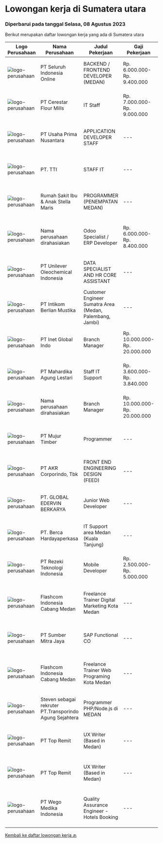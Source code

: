 
  # Lowongan kerja di Sumatera utara

  ### Diperbarui pada tanggal Selasa, 08 Agustus 2023

  Berikut merupakan daftar lowongan kerja yang ada di Sumatera utara

  |Logo Perusahaan | Nama Perusahaan | Judul Pekerjaan | Gaji Pekerjaan | Lokasi | Deskripsi | Tanggal diunggah | Pranala |
  | -------------- | --------------- | --------------- | --------- | --------- | -------------- | ------- | ----------- |
  |![logo-perusahaan](https://image-service-cdn.seek.com.au/c768f0670f8f8212da7de609b6af9d0b2e5134cc/ee4dce1061f3f616224767ad58cb2fc751b8d2dc)|PT Seluruh Indonesia Online|BACKEND / FRONTEND DEVELOPER (MEDAN)|Rp. 6.000.000-Rp. 9.400.000|Aceh|Memiliki pengalaman leadership sebagai Manager sebelumnya.Back End Engineer1. Memiliki pengalaman dalam membangun RESTful APIs2. Menguasai bahasa...|Sabtu, 05 Agustus 2023|https://www.jobstreet.co.id/id/job/backend-frontend-developer-medan-4428232?token=0~cec6a0f3-1346-4927-a087-14e73b4ea274&sectionRank=1&jobId=jobstreet-id-job-4428232|
|![logo-perusahaan](https://image-service-cdn.seek.com.au/7968aa86f24edf599c912e5b7f38d0cb8bf0d631/ee4dce1061f3f616224767ad58cb2fc751b8d2dc)|PT Cerestar Flour Mills|IT Staff|Rp. 7.000.000-Rp. 9.000.000|Medan|- Berperan sebagai IT Support- Melakukan proses troubleshooting perangkat hardware maupun software- Monitoring jaringan internal dan...|Senin, 31 Juli 2023|https://www.jobstreet.co.id/id/job/it-staff-4421789?token=0~cec6a0f3-1346-4927-a087-14e73b4ea274&sectionRank=2&jobId=jobstreet-id-job-4421789|
|![logo-perusahaan](https://image-service-cdn.seek.com.au/5fa272c55b9add5487254c48b602b37b3821f9f0/ee4dce1061f3f616224767ad58cb2fc751b8d2dc)|PT Usaha Prima Nusantara|APPLICATION DEVELOPER STAFF|---|Medan|Job Description: Mengembangkan aplikasi untuk memenuhi kebutuhan operasional perusahaan Mendukung kebutuhan promosi departemen marketing melalui...|Kamis, 03 Agustus 2023|https://www.jobstreet.co.id/id/job/application-developer-staff-4425701?token=0~cec6a0f3-1346-4927-a087-14e73b4ea274&sectionRank=3&jobId=jobstreet-id-job-4425701|
|![logo-perusahaan](https://i.ibb.co/sqvTCh9/112815900-stock-vector-no-image-available-icon-flat-vector.webp)|PT. TTI|STAFF IT|---|Sumatera Utara|Maksimimal 30 Thn Minimal S1 Information / Teknik Informatika Mengerti Sistem Operasi Windows, MAC, Linux, Microtik, Sever, Mail Sever &amp; Cloud...|Kamis, 27 Juli 2023|https://www.jobstreet.co.id/id/job/staff-it-4418285?token=0~cec6a0f3-1346-4927-a087-14e73b4ea274&sectionRank=4&jobId=jobstreet-id-job-4418285|
|![logo-perusahaan](https://image-service-cdn.seek.com.au/b14a47e14162139c1654ce189ca5c4fc82cb7323/ee4dce1061f3f616224767ad58cb2fc751b8d2dc)|Rumah Sakit Ibu & Anak Stella Maris|PROGRAMMER (PENEMPATAN MEDAN)|---|Medan|Minimal pendidikan D3 Komputer/Teknik Informatika/Sistem Informasi Minimal pengalaman 1 tahun Menguasai PHP, Javascript, HTML &amp; CSS Menguasai...|Jumat, 28 Juli 2023|https://www.jobstreet.co.id/id/job/programmer-penempatan-medan-4419085?token=0~cec6a0f3-1346-4927-a087-14e73b4ea274&sectionRank=5&jobId=jobstreet-id-job-4419085|
|![logo-perusahaan](https://i.ibb.co/sqvTCh9/112815900-stock-vector-no-image-available-icon-flat-vector.webp)|Nama perusahaan dirahasiakan|Odoo Specialist / ERP Developer|Rp. 6.000.000-Rp. 8.400.000|Medan|Requirements: Bachelor from Computer Science/IT/Maths/Physics/Engineering Proven working experience in web development minimum 3 years. Have excellent...|Minggu, 30 Juli 2023|https://www.jobstreet.co.id/id/job/odoo-specialist-erp-developer-4420641?token=0~cec6a0f3-1346-4927-a087-14e73b4ea274&sectionRank=6&jobId=jobstreet-id-job-4420641|
|![logo-perusahaan](https://image-service-cdn.seek.com.au/c8f6dc295fa3ef93215da92172a3bbbe5d055e24/ee4dce1061f3f616224767ad58cb2fc751b8d2dc)|PT Unilever Oleochemical Indonesia|DATA SPECIALIST AND HR CORE ASSISTANT|---|Sumatera Utara|Unilever Oleochemical Indonesia (UOI) is one of the world's Oleochemical Company which located in Kawasan Ekonomi Khusus (KEK) Sei Mangkei, Kabupaten...|Rabu, 26 Juli 2023|https://www.jobstreet.co.id/id/job/data-specialist-and-hr-core-assistant-4417216?token=0~cec6a0f3-1346-4927-a087-14e73b4ea274&sectionRank=7&jobId=jobstreet-id-job-4417216|
|![logo-perusahaan](https://image-service-cdn.seek.com.au/ea5f264702bab5af336fb703e911912eeb350135/ee4dce1061f3f616224767ad58cb2fc751b8d2dc)|PT Intikom Berlian Mustika|Customer Engineer Sumatra Area (Medan, Palembang, Jambi)|---|Jambi|Preventive Maintenance, Inspection, Repair, Installation ATM and IT product such as Printer, Laptop, Copier Machine in Medan, Jambi, and Palembang...|Kamis, 27 Juli 2023|https://www.jobstreet.co.id/id/job/customer-engineer-sumatra-area-medan-palembang-jambi-4417946?token=0~cec6a0f3-1346-4927-a087-14e73b4ea274&sectionRank=8&jobId=jobstreet-id-job-4417946|
|![logo-perusahaan](https://image-service-cdn.seek.com.au/1ae584452b0ae2a2d6f3a9da654dcbf51d50d94c/ee4dce1061f3f616224767ad58cb2fc751b8d2dc)|PT Inet Global Indo|Branch Manager|Rp. 10.000.000-Rp. 20.000.000|Surabaya|Requirements :1. S1 management bisnis / pemasaran2. Minimum 3-5 tahun pengalaman sebagai Branch Manager di bidang ISP lebih diutamakan3. Strong...|Senin, 24 Juli 2023|https://www.jobstreet.co.id/id/job/branch-manager-4413361?token=0~cec6a0f3-1346-4927-a087-14e73b4ea274&sectionRank=9&jobId=jobstreet-id-job-4413361|
|![logo-perusahaan](https://image-service-cdn.seek.com.au/16f40f0dd7556734ec1d685213bdcae12062d8ae/ee4dce1061f3f616224767ad58cb2fc751b8d2dc)|PT Mahardika Agung Lestari|Staff IT Support|Rp. 3.600.000-Rp. 3.840.000|Medan|Deskripsi PekerjaanTugas dan Tanggung Jawab: Bertanggung jawab untuk instalasi, evaluasi, dan peningkatan terhadap komputer, software dan pengembangan...|Kamis, 20 Juli 2023|https://www.jobstreet.co.id/id/job/staff-it-support-4410114?token=0~cec6a0f3-1346-4927-a087-14e73b4ea274&sectionRank=10&jobId=jobstreet-id-job-4410114|
|![logo-perusahaan](https://i.ibb.co/sqvTCh9/112815900-stock-vector-no-image-available-icon-flat-vector.webp)|Nama perusahaan dirahasiakan|Branch Manager|Rp. 10.000.000-Rp. 20.000.000|Surabaya|Requirements :1. S1 management bisnis / pemasaran2. Minimum 3-5 tahun pengalaman sebagai Branch Manager di bidang ISP lebih diutamakan3. Strong...|Selasa, 18 Juli 2023|https://www.jobstreet.co.id/id/job/branch-manager-4408445?token=0~cec6a0f3-1346-4927-a087-14e73b4ea274&sectionRank=11&jobId=jobstreet-id-job-4408445|
|![logo-perusahaan](https://image-service-cdn.seek.com.au/61037cd065b42505831b8479f8d007be842cd520/ee4dce1061f3f616224767ad58cb2fc751b8d2dc)|PT Mujur Timber|Programmer|---|Medan|Deskripsi Pekerjaan Interpret data, analyze results using statistical techniques and provide ongoing reports Develop and implement databases, data...|Selasa, 18 Juli 2023|https://www.jobstreet.co.id/id/job/programmer-4407867?token=0~cec6a0f3-1346-4927-a087-14e73b4ea274&sectionRank=12&jobId=jobstreet-id-job-4407867|
|![logo-perusahaan](https://image-service-cdn.seek.com.au/bfbfec10b99d0e4ba38820e5ba26ab07e2fa79ad/ee4dce1061f3f616224767ad58cb2fc751b8d2dc)|PT AKR Corporindo, Tbk|FRONT END ENGINEERING DESIGN (FEED)|---|Jakarta Barat|Job Description: Develop overall technical design and guidelines for asset construction &amp; review any technical work done by external parties...|Selasa, 18 Juli 2023|https://www.jobstreet.co.id/id/job/front-end-engineering-design-feed-4409107?token=0~cec6a0f3-1346-4927-a087-14e73b4ea274&sectionRank=13&jobId=jobstreet-id-job-4409107|
|![logo-perusahaan](https://image-service-cdn.seek.com.au/9a0cc61de5b31c990976618a6efbf99082e18eac/ee4dce1061f3f616224767ad58cb2fc751b8d2dc)|PT. GLOBAL EDERVIN BERKARYA|Junior Web Developer|---|Medan|Deskripsi Pekerjaan: Mahir menggunakan bahasa pemrograman PHP CI atau Laravel Framework, SQL Server, Revision Control System GIT. Memiliki pengetahuan...|Kamis, 13 Juli 2023|https://www.jobstreet.co.id/id/job/junior-web-developer-4402962?token=0~cec6a0f3-1346-4927-a087-14e73b4ea274&sectionRank=14&jobId=jobstreet-id-job-4402962|
|![logo-perusahaan](https://image-service-cdn.seek.com.au/6a76252207cfed561e664c874d4631f4aefd8409/ee4dce1061f3f616224767ad58cb2fc751b8d2dc)|PT. Berca Hardayaperkasa|IT Support area Medan (Kuala Tanjung)|---|Medan|Responsibilities: Analyzing, diagnosing, and installation to several areas including desktop hardware, operating systems (Windows 7/8/10), application...|Rabu, 12 Juli 2023|https://www.jobstreet.co.id/id/job/it-support-area-medan-kuala-tanjung-4402245?token=0~cec6a0f3-1346-4927-a087-14e73b4ea274&sectionRank=15&jobId=jobstreet-id-job-4402245|
|![logo-perusahaan](https://image-service-cdn.seek.com.au/0b4a3d3c0985b2109008f5689ef12df620dfccba/ee4dce1061f3f616224767ad58cb2fc751b8d2dc)|PT Rezeki Teknologi Indonesia|Mobile Developer|Rp. 2.500.000-Rp. 5.000.000|Medan|Job description untuk Mobile Developerdi PT REZEKI TEKNOLOGI INDONESIAPersyaratan :1. Pendidikan Min d3 Teknik Komputer, Sistem Informasi, Teknik...|Rabu, 12 Juli 2023|https://www.jobstreet.co.id/id/job/mobile-developer-4401423?token=0~cec6a0f3-1346-4927-a087-14e73b4ea274&sectionRank=16&jobId=jobstreet-id-job-4401423|
|![logo-perusahaan](https://i.ibb.co/sqvTCh9/112815900-stock-vector-no-image-available-icon-flat-vector.webp)|Flashcom Indonesia Cabang Medan|Freelance Trainer Digital Marketing Kota Medan|---|Sumatera Utara|KATEGORI PEKERJAANKategori Pekerjaan                 : Trainer Digital MarketingLevel Pekerjaan                      : Basic - ExpertDESKRIPSI...|Kamis, 13 Juli 2023|https://www.jobstreet.co.id/id/job/freelance-trainer-digital-marketing-kota-medan-1036410488?token=0~cec6a0f3-1346-4927-a087-14e73b4ea274&sectionRank=17&jobId=jobstreet-id-job-1036410488|
|![logo-perusahaan](https://image-service-cdn.seek.com.au/f0ba1595e90ec5243d43e958e1c29680e7a44894/ee4dce1061f3f616224767ad58cb2fc751b8d2dc)|PT Sumber Mitra Jaya|SAP Functional CO|---|Jakarta Raya|URAIAN PEKERJAAN Memfasilitasi semua permintaan user untuk kemudian menganalisa dan memberikan solusi sesuai kebutuhan perusahaan dengan tetap...|Selasa, 11 Juli 2023|https://www.jobstreet.co.id/id/job/sap-functional-co-4400152?token=0~cec6a0f3-1346-4927-a087-14e73b4ea274&sectionRank=18&jobId=jobstreet-id-job-4400152|
|![logo-perusahaan](https://i.ibb.co/sqvTCh9/112815900-stock-vector-no-image-available-icon-flat-vector.webp)|Flashcom Indonesia Cabang Medan|Freelance Trainer Web Programing Kota Medan|---|Sumatera Utara|KATEGORI PEKERJAANKategori Pekerjaan                 : Trainer Web ProgramingLevel Pekerjaan                      : Basic - ExpertDESKRIPSI...|Senin, 10 Juli 2023|https://www.jobstreet.co.id/id/job/freelance-trainer-web-programing-kota-medan-1036378480?token=0~cec6a0f3-1346-4927-a087-14e73b4ea274&sectionRank=19&jobId=jobstreet-id-job-1036378480|
|![logo-perusahaan](https://i.ibb.co/sqvTCh9/112815900-stock-vector-no-image-available-icon-flat-vector.webp)|Steven sebagai rekruter PT.Transporindo Agung Sejahtera|Programmer PHP/Node.js di MEDAN|---|Sumatera Utara|Programmer PHP/Node.js • Memahami bahasa pemograman PHP/Node.js dan framework Laravel/CodeIgniter• Memahami cara kerja Web (http, web server, dan lain...|Kamis, 03 Agustus 2023|https://www.jobstreet.co.id/id/job/programmer-php-node.js-di-medan-1036593908?token=0~cec6a0f3-1346-4927-a087-14e73b4ea274&sectionRank=20&jobId=jobstreet-id-job-1036593908|
|![logo-perusahaan](https://image-service-cdn.seek.com.au/273c82d8c0f0dbf06fb836e6d9226c2ad0f11cb2/ee4dce1061f3f616224767ad58cb2fc751b8d2dc)|PT Top Remit|UX Writer (Based in Medan)|---|Medan|Job description &amp; requirementsOur goal as the product design team is to help create products that delight customers by defining product and...|Kamis, 03 Agustus 2023|https://www.jobstreet.co.id/id/job/ux-writer-based-in-medan-1036594022?token=0~cec6a0f3-1346-4927-a087-14e73b4ea274&sectionRank=21&jobId=jobstreet-id-job-1036594022|
|![logo-perusahaan](https://image-service-cdn.seek.com.au/5dfb372039f74c7f0753f856a2a0e23221926cae/ee4dce1061f3f616224767ad58cb2fc751b8d2dc)|PT Top Remit|UX Writer (Based in Medan)|---|Medan|Job description &amp; requirementsOur goal as the product design team is to help create products that delight customers by defining product and...|Rabu, 02 Agustus 2023|https://www.jobstreet.co.id/id/job/ux-writer-based-in-medan-1036580101?token=0~cec6a0f3-1346-4927-a087-14e73b4ea274&sectionRank=22&jobId=jobstreet-id-job-1036580101|
|![logo-perusahaan](https://image-service-cdn.seek.com.au/9ee9e65e20135bcd4e567cf00e569c63a41848fd/ee4dce1061f3f616224767ad58cb2fc751b8d2dc)|PT Wego Medika Indonesia|Quality Assurance Engineer - Hotels Booking|---|Sumatera Utara|About WegoWe’re on a mission to help people discover the real value of travel — to inspire, to give more reasons, to make it easy — for you to travel....|Jumat, 21 Juli 2023|https://www.jobstreet.co.id/id/job/quality-assurance-engineer-hotels-booking-1036479327?token=0~cec6a0f3-1346-4927-a087-14e73b4ea274&sectionRank=23&jobId=jobstreet-id-job-1036479327|


  [Kembali ke daftar lowongan kerja 🔙](../README.md#daftar-lowongan-kerja)
  